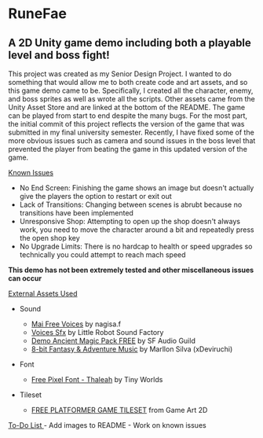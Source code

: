 # RuneFae

## A 2D Unity game demo including both a playable level and boss fight!

This project was created as my Senior Design Project. I wanted to do something that would allow me to both create code and art assets, and so this game demo came to be. Specifically, I created all the character, enemy, and boss sprites as well as wrote all the scripts. Other assets came from the Unity Asset Store and are linked at the bottom of the README. The game can be played from start to end despite the many bugs. For the most part, the initial commit of this project reflects the version of the game that was submitted in my final university semester. Recently, I have fixed some of the more obvious issues such as camera and sound issues in the boss level that prevented the player from beating the game in this updated version of the game.

<ins>Known Issues </ins>
- No End Screen: Finishing the game shows an image but doesn't actually give the players the option to restart or exit out
- Lack of Transitions: Changing between scenes is abrubt because no transitions have been implemented
- Unresponsive Shop: Attempting to open up the shop doesn't always work, you need to move the character around a bit and repeatedly press the open shop key
- No Upgrade Limits: There is no hardcap to health or speed upgrades so technically you could attempt to reach mach speed

__This demo has not been extremely tested and other miscellaneous issues can occur__

<ins>External Assets Used </ins>

* Sound
    - [Mai Free Voices](https://assetstore.unity.com/packages/audio/sound-fx/voices/mai-free-voices-52907) by nagisa.f
    - [Voices Sfx](https://assetstore.unity.com/packages/audio/sound-fx/voices/voices-sfx-41754) by Little Robot Sound Factory
    - [Demo Ancient Magic Pack FREE](https://assetstore.unity.com/packages/audio/sound-fx/weapons/demo-ancient-magic-pack-free-175093) by SF Audio Guild
    - [8-bit Fantasy & Adventure Music](https://assetstore.unity.com/packages/audio/music/electronic/8-bit-fantasy-adventure-music-211334) by Marllon Silva (xDeviruchi)

* Font
    - [Free Pixel Font - Thaleah](https://assetstore.unity.com/packages/2d/fonts/free-pixel-font-thaleah-140059) by Tiny Worlds

* Tileset
    - [FREE PLATFORMER GAME TILESET](https://www.gameart2d.com/free-platformer-game-tileset.html) from Game Art 2D

<ins>To-Do List </ins>
    - Add images to README
    - Work on known issues
